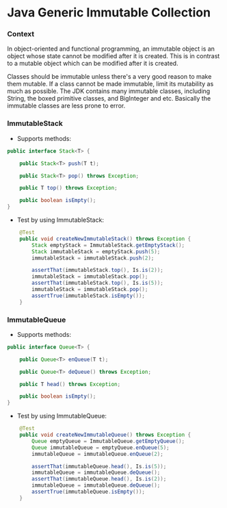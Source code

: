 # Java Generic Immutable Collection

### Context
In object-oriented and functional programming, an immutable object is an object whose state cannot be modified after it is created. This is in contrast to a mutable object which can be modified after it is created.

Classes should be immutable unless there's a very good reason to make them mutable. If a class cannot be made immutable, limit its mutability as much as possible. The JDK contains many immutable classes, including String, the boxed primitive classes, and BigInteger and etc. Basically the immutable classes are less prone to error.

### ImmutableStack
- Supports methods:
```java
public interface Stack<T> {

    public Stack<T> push(T t);

    public Stack<T> pop() throws Exception;

    public T top() throws Exception;

    public boolean isEmpty();
}
```
- Test by using ImmutableStack:
```java
    @Test
    public void createNewImmutableStack() throws Exception {
        Stack emptyStack = ImmutableStack.getEmptyStack();
        Stack immutableStack = emptyStack.push(5);
        immutableStack = immutableStack.push(2);

        assertThat(immutableStack.top(), Is.is(2));
        immutableStack = immutableStack.pop();
        assertThat(immutableStack.top(), Is.is(5));
        immutableStack = immutableStack.pop();
        assertTrue(immutableStack.isEmpty());
    }
```

### ImmutableQueue
- Supports methods:
```java
public interface Queue<T> {

    public Queue<T> enQueue(T t);

    public Queue<T> deQueue() throws Exception;

    public T head() throws Exception;

    public boolean isEmpty();
}

```
- Test by using ImmutableQueue:
```java
    @Test
    public void createNewImmutableQueue() throws Exception {
        Queue emptyQueue = ImmutableQueue.getEmptyQueue();
        Queue immutableQueue = emptyQueue.enQueue(5);
        immutableQueue = immutableQueue.enQueue(2);

        assertThat(immutableQueue.head(), Is.is(5));
        immutableQueue = immutableQueue.deQueue();
        assertThat(immutableQueue.head(), Is.is(2));
        immutableQueue = immutableQueue.deQueue();
        assertTrue(immutableQueue.isEmpty());
    }
```
